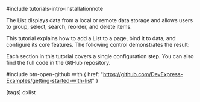 #include tutorials-intro-installationnote

The List displays data from a local or remote data storage and allows users to group, select, search, reorder, and delete items.

This tutorial explains how to add a List to a page, bind it to data, and configure its core features. The following control demonstrates the result:

<div class="simulator-desktop-container" data-view="/Content/Applications/25_1/GettingStartedWith/List/index.html, /Content/Applications/25_1/GettingStartedWith/List/index.js, /Content/Applications/25_1/GettingStartedWith/List/index.css"></div>

Each section in this tutorial covers a single configuration step. You can also find the full code in the GitHub repository.

#include btn-open-github with {
    href: "https://github.com/DevExpress-Examples/getting-started-with-list"
}

[tags] dxlist
